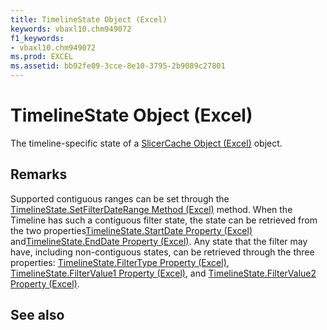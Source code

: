 ```yaml
---
title: TimelineState Object (Excel)
keywords: vbaxl10.chm949072
f1_keywords:
- vbaxl10.chm949072
ms.prod: EXCEL
ms.assetid: bb92fe09-3cce-8e10-3795-2b9089c27801
---
```



# TimelineState Object (Excel)

The timeline-specific state of a [SlicerCache Object (Excel)](slicercache-object-excel.md) object.


## Remarks

Supported contiguous ranges can be set through the [TimelineState.SetFilterDateRange Method (Excel)](timelinestate-setfilterdaterange-method-excel.md) method. When the Timeline has such a contiguous filter state, the state can be retrieved from the two properties[TimelineState.StartDate Property (Excel)](timelinestate-startdate-property-excel.md) and[TimelineState.EndDate Property (Excel)](timelinestate-enddate-property-excel.md). Any state that the filter may have, including non-contiguous states, can be retrieved through the three properties: [TimelineState.FilterType Property (Excel)](timelinestate-filtertype-property-excel.md), [TimelineState.FilterValue1 Property (Excel)](timelinestate-filtervalue1-property-excel.md), and [TimelineState.FilterValue2 Property (Excel)](timelinestate-filtervalue2-property-excel.md).


## See also



